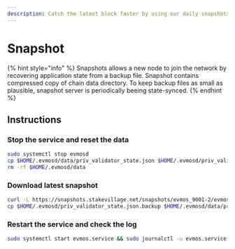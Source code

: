 ```yaml
---
description: Catch the latest block faster by using our daily snapshots.
---
```


# Snapshot

{% hint style="info" %}
Snapshots allows a new node to join the network by recovering application state from a backup file. Snapshot contains compressed copy of chain data directory. To keep backup files as small as plausible, snapshot server is periodically beeing state-synced.
{% endhint %}

## Instructions

### Stop the service and reset the data

```bash
sudo systemctl stop evmosd
cp $HOME/.evmosd/data/priv_validator_state.json $HOME/.evmosd/priv_validator_state.json.backup
rm -rf $HOME/.evmosd/data
```

### Download latest snapshot

```bash
curl -L https://snapshots.stakevillage.net/snapshots/evmos_9001-2/evmos_9001-2_2024-04-04.tar.lz4 | tar -Ilz4 -xf - -C $HOME/.evmosd
cp $HOME/.evmosd/priv_validator_state.json.backup $HOME/.evmosd/data/priv_validator_state.json
```

### Restart the service and check the log

```bash
sudo systemctl start evmos.service && sudo journalctl -u evmos.service -f --no-hostname -o cat
```